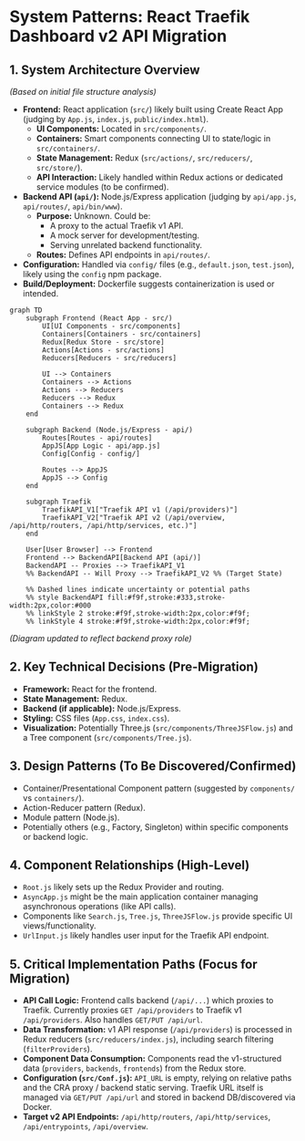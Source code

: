 # System Patterns: React Traefik Dashboard v2 API Migration

## 1. System Architecture Overview

*(Based on initial file structure analysis)*

- **Frontend:** React application (`src/`) likely built using Create React App (judging by `App.js`, `index.js`, `public/index.html`).
    - **UI Components:** Located in `src/components/`.
    - **Containers:** Smart components connecting UI to state/logic in `src/containers/`.
    - **State Management:** Redux (`src/actions/`, `src/reducers/`, `src/store/`).
    - **API Interaction:** Likely handled within Redux actions or dedicated service modules (to be confirmed).
- **Backend API (`api/`):** Node.js/Express application (judging by `api/app.js`, `api/routes/`, `api/bin/www`).
    - **Purpose:** Unknown. Could be:
        - A proxy to the actual Traefik v1 API.
        - A mock server for development/testing.
        - Serving unrelated backend functionality.
    - **Routes:** Defines API endpoints in `api/routes/`.
- **Configuration:** Handled via `config/` files (e.g., `default.json`, `test.json`), likely using the `config` npm package.
- **Build/Deployment:** Dockerfile suggests containerization is used or intended.

```mermaid
graph TD
    subgraph Frontend (React App - src/)
        UI[UI Components - src/components]
        Containers[Containers - src/containers]
        Redux[Redux Store - src/store]
        Actions[Actions - src/actions]
        Reducers[Reducers - src/reducers]

        UI --> Containers
        Containers --> Actions
        Actions --> Reducers
        Reducers --> Redux
        Containers --> Redux
    end

    subgraph Backend (Node.js/Express - api/)
        Routes[Routes - api/routes]
        AppJS[App Logic - api/app.js]
        Config[Config - config/]

        Routes --> AppJS
        AppJS --> Config
    end

    subgraph Traefik
        TraefikAPI_V1["Traefik API v1 (/api/providers)"]
        TraefikAPI_V2["Traefik API v2 (/api/overview, /api/http/routers, /api/http/services, etc.)"]
    end

    User[User Browser] --> Frontend
    Frontend --> BackendAPI[Backend API (api/)]
    BackendAPI -- Proxies --> TraefikAPI_V1
    %% BackendAPI -- Will Proxy --> TraefikAPI_V2 %% (Target State)

    %% Dashed lines indicate uncertainty or potential paths
    %% style BackendAPI fill:#f9f,stroke:#333,stroke-width:2px,color:#000
    %% linkStyle 2 stroke:#f9f,stroke-width:2px,color:#f9f;
    %% linkStyle 4 stroke:#f9f,stroke-width:2px,color:#f9f;

```

*(Diagram updated to reflect backend proxy role)*

## 2. Key Technical Decisions (Pre-Migration)

- **Framework:** React for the frontend.
- **State Management:** Redux.
- **Backend (if applicable):** Node.js/Express.
- **Styling:** CSS files (`App.css`, `index.css`).
- **Visualization:** Potentially Three.js (`src/components/ThreeJSFlow.js`) and a Tree component (`src/components/Tree.js`).

## 3. Design Patterns (To Be Discovered/Confirmed)

- Container/Presentational Component pattern (suggested by `components/` vs `containers/`).
- Action-Reducer pattern (Redux).
- Module pattern (Node.js).
- Potentially others (e.g., Factory, Singleton) within specific components or backend logic.

## 4. Component Relationships (High-Level)

- `Root.js` likely sets up the Redux Provider and routing.
- `AsyncApp.js` might be the main application container managing asynchronous operations (like API calls).
- Components like `Search.js`, `Tree.js`, `ThreeJSFlow.js` provide specific UI views/functionality.
- `UrlInput.js` likely handles user input for the Traefik API endpoint.

## 5. Critical Implementation Paths (Focus for Migration)

- **API Call Logic:** Frontend calls backend (`/api/...`) which proxies to Traefik. Currently proxies `GET /api/providers` to Traefik v1 `/api/providers`. Also handles `GET/PUT /api/url`.
- **Data Transformation:** v1 API response (`/api/providers`) is processed in Redux reducers (`src/reducers/index.js`), including search filtering (`filterProviders`).
- **Component Data Consumption:** Components read the v1-structured data (`providers`, `backends`, `frontends`) from the Redux store.
- **Configuration (`src/Conf.js`):** `API_URL` is empty, relying on relative paths and the CRA proxy / backend static serving. Traefik URL itself is managed via `GET/PUT /api/url` and stored in backend DB/discovered via Docker.
- **Target v2 API Endpoints:** `/api/http/routers`, `/api/http/services`, `/api/entrypoints`, `/api/overview`.
